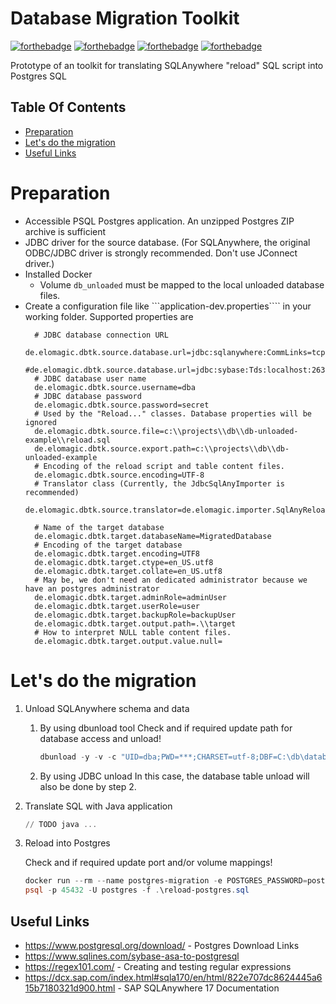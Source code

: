 # Database Migration Toolkit

[![forthebadge](https://forthebadge.com/images/badges/made-with-java.svg)](https://en.wikipedia.org/wiki/Java)
[![forthebadge](https://forthebadge.com/images/badges/powered-by-coffee.svg)](https://www.buymeacoffee.com/elomagic)
[![forthebadge](https://forthebadge.com/images/badges/compatibility-betamax.svg)](https://en.wikipedia.org/wiki/Betamax)
[![forthebadge](https://forthebadge.com/images/badges/built-with-love.svg)](https://forthebadge.com)

Prototype of an toolkit for translating SQLAnywhere "reload" SQL script into Postgres SQL

## Table Of Contents

- [Preparation](#Preparation)
- [Let's do the migration](#Lets-do-the-migration)
- [Useful Links](#Useful-Links)

# Preparation

* Accessible PSQL Postgres application. An unzipped Postgres ZIP archive is sufficient
* JDBC driver for the source database. (For SQLAnywhere, the original ODBC/JDBC driver is strongly recommended. 
  Don't use JConnect driver.)
* Installed Docker
  * Volume ```db_unloaded``` must be mapped to the local unloaded database files.
* Create a configuration file like ```application-dev.properties```` in your working folder.
  Supported properties are
  ```properties
    # JDBC database connection URL
    de.elomagic.dbtk.source.database.url=jdbc:sqlanywhere:CommLinks=tcpip(HOST=localhost;VerifyServerName=NO)
    #de.elomagic.dbtk.source.database.url=jdbc:sybase:Tds:localhost:2638
    # JDBC database user name
    de.elomagic.dbtk.source.username=dba
    # JDBC database password
    de.elomagic.dbtk.source.password=secret
    # Used by the "Reload..." classes. Database properties will be ignored
    de.elomagic.dbtk.source.file=c:\\projects\\db\\db-unloaded-example\\reload.sql
    de.elomagic.dbtk.source.export.path=c:\\projects\\db\\db-unloaded-example
    # Encoding of the reload script and table content files.
    de.elomagic.dbtk.source.encoding=UTF-8
    # Translator class (Currently, the JdbcSqlAnyImporter is recommended)
    de.elomagic.dbtk.source.translator=de.elomagic.importer.SqlAnyReloadV2Importer
    
    # Name of the target database
    de.elomagic.dbtk.target.databaseName=MigratedDatabase
    # Encoding of the target database
    de.elomagic.dbtk.target.encoding=UTF8
    de.elomagic.dbtk.target.ctype=en_US.utf8
    de.elomagic.dbtk.target.collate=en_US.utf8
    # May be, we don't need an dedicated administrator because we have an postgres administrator
    de.elomagic.dbtk.target.adminRole=adminUser
    de.elomagic.dbtk.target.userRole=user
    de.elomagic.dbtk.target.backupRole=backupUser
    de.elomagic.dbtk.target.output.path=.\\target
    # How to interpret NULL table content files. 
    de.elomagic.dbtk.target.output.value.null=
    ```

# Let's do the migration

1. Unload SQLAnywhere schema and data
   1. By using dbunload tool
      Check and if required update path for database access and unload!
   
       ```powershell
       dbunload -y -v -c "UID=dba;PWD=***;CHARSET=utf-8;DBF=C:\db\database.db" -ss -l -r "C:\projects\db\db-unloaded-example\reload.sql" -ii -up "C:\projects\db\db-unloaded-example\unload"
       ```
   2. By using JDBC unload
      In this case, the database table unload will also be done by step 2.
    
2. Translate SQL with Java application
    ```powershell
    // TODO java ...
    ```
3. Reload into Postgres
    
    Check and if required update port and/or volume mappings!     

    ```powershell
    docker run --rm --name postgres-migration -e POSTGRES_PASSWORD=postgres -e POSTGRES_USER=postgres -p 45432:5432 -v "C:/projects/java/dbmigrationtk/target:/db_unloaded" -d postgres:15.1
    psql -p 45432 -U postgres -f .\reload-postgres.sql
    ```

## Useful Links

* https://www.postgresql.org/download/ - Postgres Download Links
* https://www.sqlines.com/sybase-asa-to-postgresql
* https://regex101.com/ - Creating and testing regular expressions
* https://dcx.sap.com/index.html#sqla170/en/html/822e707dc8624445a615b7180321d900.html - SAP SQLAnywhere 17 Documentation 
